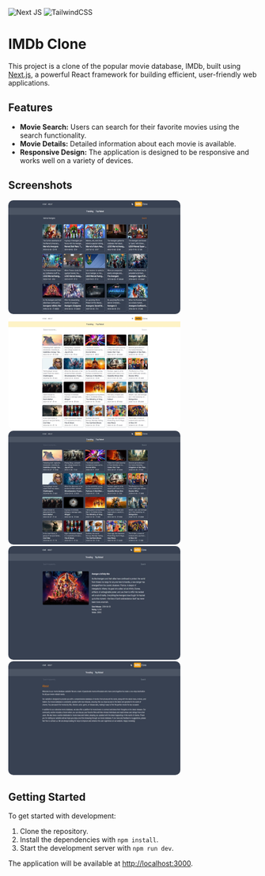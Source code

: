 ![Next JS](https://img.shields.io/badge/Next-black?style=for-the-badge&logo=next.js&logoColor=white)
![TailwindCSS](https://img.shields.io/badge/tailwindcss-%2338B2AC.svg?style=for-the-badge&logo=tailwind-css&logoColor=white)

# IMDb Clone

This project is a clone of the popular movie database, IMDb, built using [Next.js](https://nextjs.org/), a powerful React framework for building efficient, user-friendly web applications. 

## Features

- **Movie Search:** Users can search for their favorite movies using the search functionality.
- **Movie Details:** Detailed information about each movie is available.
- **Responsive Design:** The application is designed to be responsive and works well on a variety of devices.

## Screenshots
<p float="left">
  <img src="./assets/1.jpeg" width="348" height="230" style="border-radius: 10px" />
  <img src="./assets/2.jpeg" width="348" height="230" style="border-radius: 10px" />
  <img src="./assets/3.jpeg" width="348" height="230" style="border-radius: 10px" />
  <img src="./assets/4.jpeg" width="348" height="230" style="border-radius: 10px" />
  <img src="./assets/5.jpeg" width="348" height="230" style="border-radius: 10px" />
</p>

## Getting Started

To get started with development:

1. Clone the repository.
2. Install the dependencies with `npm install`.
3. Start the development server with `npm run dev`.

The application will be available at [http://localhost:3000](http://localhost:3000).
